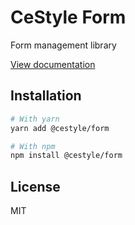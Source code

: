 # CeStyle Form

Form management library

[View documentation](https://cestyle.dev/)

## Installation

```sh
# With yarn
yarn add @cestyle/form

# With npm
npm install @cestyle/form
```

## License

MIT
